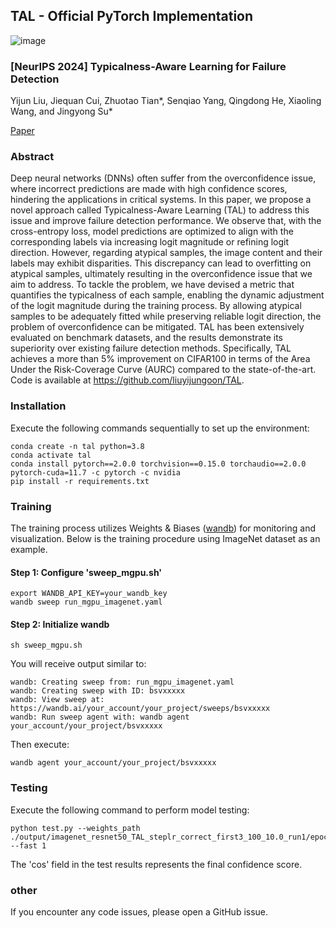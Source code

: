 ## TAL - Official PyTorch Implementation
![image](https://github.com/user-attachments/assets/e0f6294a-54f8-45b9-8a29-d78865df930a)


### [NeurIPS 2024] Typicalness-Aware Learning for Failure Detection
Yijun Liu, Jiequan Cui, Zhuotao Tian*, Senqiao Yang, Qingdong He, Xiaoling Wang, and Jingyong Su*<br>

[Paper](https://arxiv.org/abs/2411.01981)

### Abstract
Deep neural networks (DNNs) often suffer from the overconfidence issue, where incorrect predictions are made with high confidence scores, hindering the applications in critical systems. In this paper, we propose a novel approach called Typicalness-Aware Learning (TAL) to address this issue and improve failure detection performance. 
We observe that, with the cross-entropy loss, model predictions are optimized to align with the corresponding labels via increasing logit magnitude or refining logit direction. However, regarding atypical samples, the image content and their labels may exhibit disparities. This discrepancy can lead to overfitting on atypical samples, ultimately resulting in the overconfidence issue that we aim to address. To tackle the problem, we have devised a metric that quantifies the typicalness of each sample, enabling the dynamic adjustment of the logit magnitude during the training process. By allowing atypical samples to be adequately fitted while preserving reliable logit direction, the problem of overconfidence can be mitigated. TAL has been extensively evaluated on benchmark datasets, and the results demonstrate its superiority over existing failure detection methods. Specifically, TAL achieves a more than 5% improvement on CIFAR100 in terms of the Area Under the Risk-Coverage Curve (AURC) compared to the state-of-the-art. Code is available at https://github.com/liuyijungoon/TAL.


### Installation
Execute the following commands sequentially to set up the environment:
```
conda create -n tal python=3.8
conda activate tal
conda install pytorch==2.0.0 torchvision==0.15.0 torchaudio==2.0.0 pytorch-cuda=11.7 -c pytorch -c nvidia
pip install -r requirements.txt
```

### Training
The training process utilizes Weights & Biases ([wandb](wandb.ai)) for monitoring and visualization. Below is the training procedure using ImageNet dataset as an example.

#### Step 1: Configure 'sweep_mgpu.sh'
```
export WANDB_API_KEY=your_wandb_key
wandb sweep run_mgpu_imagenet.yaml
```

#### Step 2: Initialize wandb
```
sh sweep_mgpu.sh
```

You will receive output similar to:
```
wandb: Creating sweep from: run_mgpu_imagenet.yaml
wandb: Creating sweep with ID: bsvxxxxx
wandb: View sweep at: https://wandb.ai/your_account/your_project/sweeps/bsvxxxxx
wandb: Run sweep agent with: wandb agent your_account/your_project/bsvxxxxx
```

Then execute:
```
wandb agent your_account/your_project/bsvxxxxx
```

### Testing
Execute the following command to perform model testing:
```
python test.py --weights_path ./output/imagenet_resnet50_TAL_steplr_correct_first3_100_10.0_run1/epoch89/model.pth --fast 1
```
The 'cos' field in the test results represents the final confidence score.

### other
If you encounter any code issues, please open a GitHub issue.
